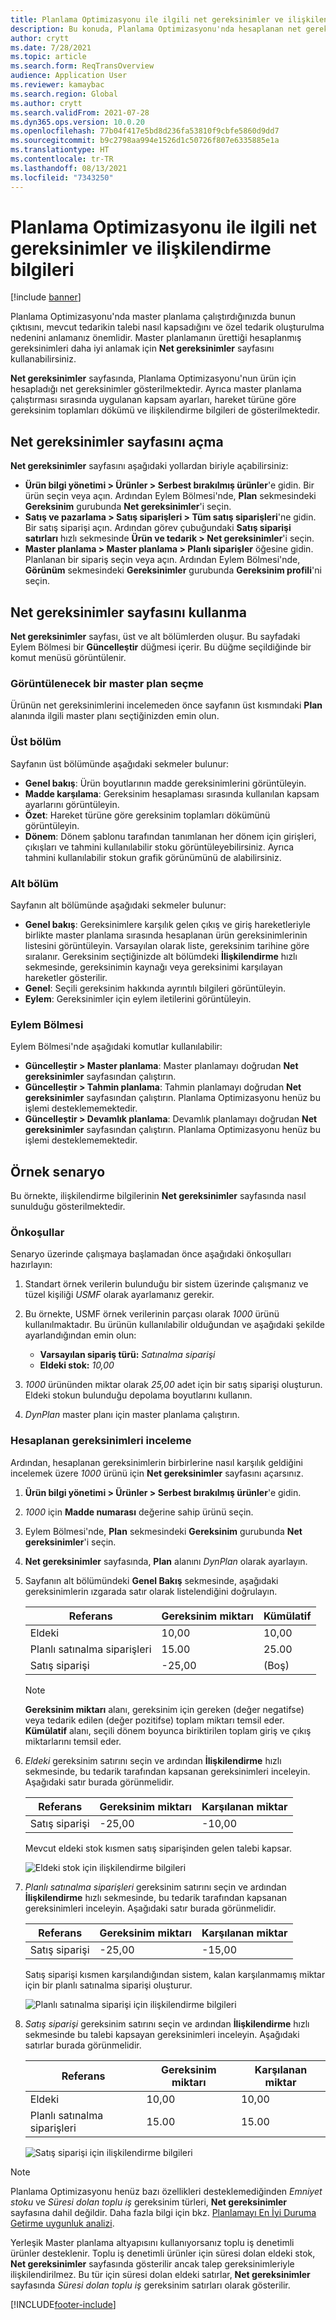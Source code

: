 ```yaml
---
title: Planlama Optimizasyonu ile ilgili net gereksinimler ve ilişkilendirme bilgileri
description: Bu konuda, Planlama Optimizasyonu'nda hesaplanan net gereksinimler ve ilişkilendirme bilgileri hakkında bilgi sağlanmaktadır.
author: crytt
ms.date: 7/28/2021
ms.topic: article
ms.search.form: ReqTransOverview
audience: Application User
ms.reviewer: kamaybac
ms.search.region: Global
ms.author: crytt
ms.search.validFrom: 2021-07-28
ms.dyn365.ops.version: 10.0.20
ms.openlocfilehash: 77b04f417e5bd8d236fa53810f9cbfe5860d9dd7
ms.sourcegitcommit: b9c2798aa994e1526d1c50726f807e6335885e1a
ms.translationtype: HT
ms.contentlocale: tr-TR
ms.lasthandoff: 08/13/2021
ms.locfileid: "7343250"
---
```

# <a name="net-requirements-and-pegging-information-with-planning-optimization"></a>Planlama Optimizasyonu ile ilgili net gereksinimler ve ilişkilendirme bilgileri

[!include [banner](../../includes/banner.md)]

Planlama Optimizasyonu'nda master planlama çalıştırdığınızda bunun çıktısını, mevcut tedarikin talebi nasıl kapsadığını ve özel tedarik oluşturulma nedenini anlamanız önemlidir. Master planlamanın ürettiği hesaplanmış gereksinimleri daha iyi anlamak için **Net gereksinimler** sayfasını kullanabilirsiniz.

**Net gereksinimler** sayfasında, Planlama Optimizasyonu'nun ürün için hesapladığı net gereksinimler gösterilmektedir. Ayrıca master planlama çalıştırması sırasında uygulanan kapsam ayarları, hareket türüne göre gereksinim toplamları dökümü ve ilişkilendirme bilgileri de gösterilmektedir.

## <a name="open-the-net-requirements-page"></a>Net gereksinimler sayfasını açma

**Net gereksinimler** sayfasını aşağıdaki yollardan biriyle açabilirsiniz:

- **Ürün bilgi yönetimi \> Ürünler \> Serbest bırakılmış ürünler**'e gidin. Bir ürün seçin veya açın. Ardından Eylem Bölmesi'nde, **Plan** sekmesindeki **Gereksinim** gurubunda **Net gereksinimler**'i seçin.
- **Satış ve pazarlama \> Satış siparişleri \> Tüm satış siparişleri**'ne gidin. Bir satış siparişi açın. Ardından görev çubuğundaki **Satış siparişi satırları** hızlı sekmesinde **Ürün ve tedarik \> Net gereksinimler**'i seçin.
- **Master planlama \> Master planlama \> Planlı siparişler** öğesine gidin. Planlanan bir sipariş seçin veya açın. Ardından Eylem Bölmesi'nde, **Görünüm** sekmesindeki **Gereksinimler** gurubunda **Gereksinim profili**'ni seçin.

## <a name="use-the-net-requirements-page"></a>Net gereksinimler sayfasını kullanma

**Net gereksinimler** sayfası, üst ve alt bölümlerden oluşur. Bu sayfadaki Eylem Bölmesi bir **Güncelleştir** düğmesi içerir. Bu düğme seçildiğinde bir komut menüsü görüntülenir.

### <a name="select-a-master-plan-to-view"></a>Görüntülenecek bir master plan seçme

Ürünün net gereksinimlerini incelemeden önce sayfanın üst kısmındaki **Plan** alanında ilgili master planı seçtiğinizden emin olun.

### <a name="upper-section"></a>Üst bölüm

Sayfanın üst bölümünde aşağıdaki sekmeler bulunur:

- **Genel bakış**: Ürün boyutlarının madde gereksinimlerini görüntüleyin.
- **Madde karşılama**: Gereksinim hesaplaması sırasında kullanılan kapsam ayarlarını görüntüleyin.
- **Özet**: Hareket türüne göre gereksinim toplamları dökümünü görüntüleyin.
- **Dönem**: Dönem şablonu tarafından tanımlanan her dönem için girişleri, çıkışları ve tahmini kullanılabilir stoku görüntüleyebilirsiniz. Ayrıca tahmini kullanılabilir stokun grafik görünümünü de alabilirsiniz.

### <a name="lower-section"></a>Alt bölüm

Sayfanın alt bölümünde aşağıdaki sekmeler bulunur:

- **Genel bakış**: Gereksinimlere karşılık gelen çıkış ve giriş hareketleriyle birlikte master planlama sırasında hesaplanan ürün gereksinimlerinin listesini görüntüleyin. Varsayılan olarak liste, gereksinim tarihine göre sıralanır. Gereksinim seçtiğinizde alt bölümdeki **İlişkilendirme** hızlı sekmesinde, gereksinimin kaynağı veya gereksinimi karşılayan hareketler gösterilir.
- **Genel**: Seçili gereksinim hakkında ayrıntılı bilgileri görüntüleyin.
- **Eylem**: Gereksinimler için eylem iletilerini görüntüleyin.

### <a name="the-action-pane"></a>Eylem Bölmesi

Eylem Bölmesi'nde aşağıdaki komutlar kullanılabilir:

- **Güncelleştir \> Master planlama**: Master planlamayı doğrudan **Net gereksinimler** sayfasından çalıştırın.
- **Güncelleştir \> Tahmin planlama**: Tahmin planlamayı doğrudan **Net gereksinimler** sayfasından çalıştırın. Planlama Optimizasyonu henüz bu işlemi desteklememektedir.
- **Güncelleştir \> Devamlık planlama**: Devamlık planlamayı doğrudan **Net gereksinimler** sayfasından çalıştırın. Planlama Optimizasyonu henüz bu işlemi desteklememektedir.

## <a name="example-scenario"></a>Örnek senaryo

Bu örnekte, ilişkilendirme bilgilerinin **Net gereksinimler** sayfasında nasıl sunulduğu gösterilmektedir.

### <a name="prerequisites"></a>Önkoşullar

Senaryo üzerinde çalışmaya başlamadan önce aşağıdaki önkoşulları hazırlayın:

1. Standart örnek verilerin bulunduğu bir sistem üzerinde çalışmanız ve tüzel kişiliği *USMF* olarak ayarlamanız gerekir.
2. Bu örnekte, USMF örnek verilerinin parçası olarak *1000* ürünü kullanılmaktadır. Bu ürünün kullanılabilir olduğundan ve aşağıdaki şekilde ayarlandığından emin olun:

    - **Varsayılan sipariş türü:** *Satınalma siparişi*
    - **Eldeki stok:** *10,00*

3. *1000* ürününden miktar olarak *25,00* adet için bir satış siparişi oluşturun. Eldeki stokun bulunduğu depolama boyutlarını kullanın.
4. *DynPlan* master planı için master planlama çalıştırın.

### <a name="review-the-calculated-requirements"></a>Hesaplanan gereksinimleri inceleme

Ardından, hesaplanan gereksinimlerin birbirlerine nasıl karşılık geldiğini incelemek üzere *1000* ürünü için **Net gereksinimler** sayfasını açarsınız.

1. **Ürün bilgi yönetimi \> Ürünler \> Serbest bırakılmış ürünler**'e gidin.
1. *1000* için **Madde numarası** değerine sahip ürünü seçin.
1. Eylem Bölmesi'nde, **Plan** sekmesindeki **Gereksinim** gurubunda **Net gereksinimler**'i seçin.
1. **Net gereksinimler** sayfasında, **Plan** alanını *DynPlan* olarak ayarlayın.
1. Sayfanın alt bölümündeki **Genel Bakış** sekmesinde, aşağıdaki gereksinimlerin ızgarada satır olarak listelendiğini doğrulayın.

    | Referans | Gereksinim miktarı | Kümülatif |
    |---|---|---|
    | Eldeki | 10,00 | 10,00 |
    | Planlı satınalma siparişleri | 15.00 | 25.00 |
    | Satış siparişi | -25,00 | (Boş) |

    > [!NOTE]
    > **Gereksinim miktarı** alanı, gereksinim için gereken (değer negatifse) veya tedarik edilen (değer pozitifse) toplam miktarı temsil eder. **Kümülatif** alanı, seçili dönem boyunca biriktirilen toplam giriş ve çıkış miktarlarını temsil eder.

1. *Eldeki* gereksinim satırını seçin ve ardından **İlişkilendirme** hızlı sekmesinde, bu tedarik tarafından kapsanan gereksinimleri inceleyin. Aşağıdaki satır burada görünmelidir.

    | Referans | Gereksinim miktarı | Karşılanan miktar |
    |---|---|---|
    | Satış siparişi | -25,00 | -10,00 |

    Mevcut eldeki stok kısmen satış siparişinden gelen talebi kapsar.

    ![Eldeki stok için ilişkilendirme bilgileri](media/pegging-on-hand.png "Eldeki stok için ilişkilendirme bilgileri")

1. *Planlı satınalma siparişleri* gereksinim satırını seçin ve ardından **İlişkilendirme** hızlı sekmesinde, bu tedarik tarafından kapsanan gereksinimleri inceleyin. Aşağıdaki satır burada görünmelidir.

    | Referans | Gereksinim miktarı | Karşılanan miktar |
    |---|---|---|
    | Satış siparişi | -25,00 | -15,00 |

    Satış siparişi kısmen karşılandığından sistem, kalan karşılanmamış miktar için bir planlı satınalma siparişi oluşturur.

    ![Planlı satınalma siparişi için ilişkilendirme bilgileri](media/pegging-planned-purchase-order.png "Planlı satınalma siparişi için ilişkilendirme bilgileri")

1. *Satış siparişi* gereksinim satırını seçin ve ardından **İlişkilendirme** hızlı sekmesinde bu talebi kapsayan gereksinimleri inceleyin. Aşağıdaki satırlar burada görünmelidir.

    | Referans | Gereksinim miktarı | Karşılanan miktar |
    |---|---|---|
    | Eldeki | 10,00 | 10,00 |
    | Planlı satınalma siparişleri | 15.00 | 15.00 |

    ![Satış siparişi için ilişkilendirme bilgileri](media/pegging-planned-purchase-order.png "Satış siparişi için ilişkilendirme bilgileri")

> [!NOTE]
> Planlama Optimizasyonu henüz bazı özellikleri desteklemediğinden *Emniyet stoku* ve *Süresi dolan toplu iş* gereksinim türleri, **Net gereksinimler** sayfasına dahil değildir. Daha fazla bilgi için bkz. [Planlamayı En İyi Duruma Getirme uygunluk analizi](planning-optimization-fit-analysis.md).
>
> Yerleşik Master planlama altyapısını kullanıyorsanız toplu iş denetimli ürünler desteklenir. Toplu iş denetimli ürünler için süresi dolan eldeki stok, **Net gereksinimler** sayfasında gösterilir ancak talep gereksinimleriyle ilişkilendirilmez. Bu tür için süresi dolan eldeki satırlar, **Net gereksinimler** sayfasında *Süresi dolan toplu iş* gereksinim satırları olarak gösterilir.

[!INCLUDE[footer-include](../../../includes/footer-banner.md)]
